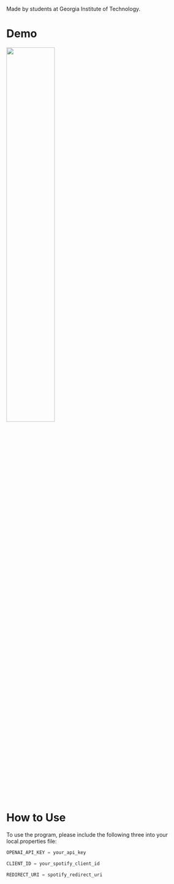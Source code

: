 Made by students at Georgia Institute of Technology.


# Demo
[<img src="https://i.ytimg.com/vi/Hc79sDi3f0U/maxresdefault.jpg" width="50%">](https://youtu.be/_Fh7P1hxAhg "Now in Android: 55")


# How to Use
To use the program, please include the following three into your local.properties file:


```Java
OPENAI_API_KEY = your_api_key

CLIENT_ID = your_spotify_client_id

REDIRECT_URI = spotify_redirect_uri
```


